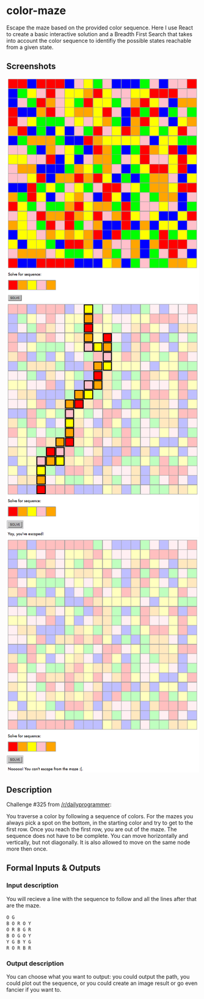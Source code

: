 # color-maze
Escape the maze based on the provided color sequence.
Here I use React to create a basic interactive solution and a Breadth First Search that takes into account the color sequence to identifiy the possible states reachable from a given state.

## Screenshots
![unsolved maze](./screenshots/maze-unsolved.png)  
![solved maze](./screenshots/maze-solved.png)
![unsolvable maze](./screenshots/unsolvable-maze.png)

## Description  
Challenge #325 from [/r/dailyprogrammer](https://www.reddit.com/r/dailyprogrammer/comments/6qutez/20170801_challenge_325_easy_color_maze/?ref=share&ref_source=link):  

You traverse a color by following a sequence of colors.
For the mazes you always pick a spot on the bottom, in the starting color and try to get to the first row. Once you reach the first row, you are out of the maze. The sequence does not have to be complete.
You can move horizontally and vertically, but not diagonally. It is also allowed to move on the same node more then once.  

## Formal Inputs &amp; Outputs

### Input description

You will recieve a line with the sequence to follow and all the lines after that are the maze.

    O G
    B O R O Y
    O R B G R
    B O G O Y 
    Y G B Y G 
    R O R B R

### Output description

You can choose what you want to output: you could output the path, you could plot out the sequence, or you could create an image result or go even fancier if you want to.
